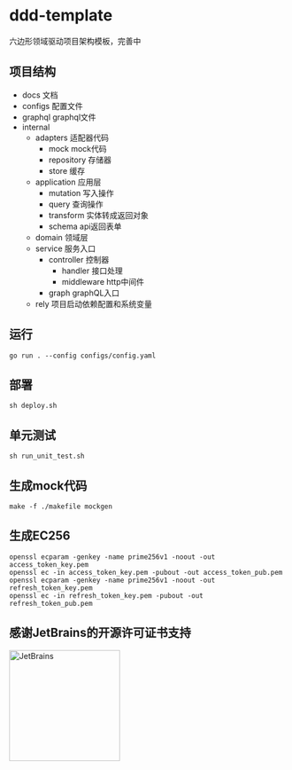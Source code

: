 # ddd-template
六边形领域驱动项目架构模板，完善中

## 项目结构
- docs 文档
- configs 配置文件
- graphql graphql文件
- internal
    - adapters 适配器代码
        - mock mock代码
        - repository 存储器
        - store 缓存
    - application 应用层
      - mutation 写入操作
      - query 查询操作
      - transform 实体转成返回对象
      - schema api返回表单
    - domain 领域层 
    - service 服务入口
      - controller 控制器
          - handler 接口处理
          - middleware http中间件
      - graph graphQL入口
    - rely 项目启动依赖配置和系统变量
## 运行
```shell
go run . --config configs/config.yaml
```

##  部署
```shell
sh deploy.sh
```


## 单元测试
```shell
sh run_unit_test.sh
```

## 生成mock代码
```shell
make -f ./makefile mockgen
```


## 生成EC256
```shell
openssl ecparam -genkey -name prime256v1 -noout -out access_token_key.pem
openssl ec -in access_token_key.pem -pubout -out access_token_pub.pem
openssl ecparam -genkey -name prime256v1 -noout -out refresh_token_key.pem
openssl ec -in refresh_token_key.pem -pubout -out refresh_token_pub.pem
```

## 感谢JetBrains的开源许可证书支持
<img src="https://resources.jetbrains.com/storage/products/company/brand/logos/jb_beam.png?_gl=1*l2f4tq*_ga*MTE4NTc2NDE2MC4xNjU0MTM5MzQ0*_ga_9J976DJZ68*MTY1NDEzOTM0NC4xLjAuMTY1NDEzOTM0NC4w" alt="JetBrains" width="200">

